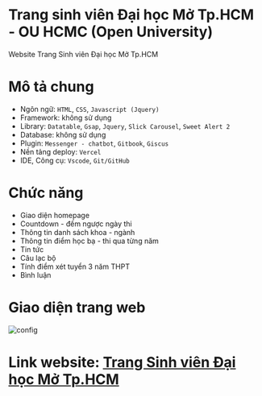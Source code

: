 # Trang sinh viên Đại học Mở Tp.HCM - OU HCMC (Open University)

Website Trang Sinh viên Đại học Mở Tp.HCM

# Mô tả chung

- Ngôn ngữ: `HTML`, `CSS`, `Javascript (Jquery)`
- Framework: không sử dụng
- Library: `Datatable`, `Gsap`, `Jquery`, `Slick Carousel`, `Sweet Alert 2`
- Database: không sử dụng
- Plugin: `Messenger - chatbot`, `Gitbook`, `Giscus`
- Nền tảng deploy: `Vercel`
- IDE, Công cụ: `Vscode`, `Git/GitHub`

# Chức năng

- Giao diện homepage
- Countdown - đếm ngược ngày thi
- Thông tin danh sách khoa - ngành
- Thông tin điểm học bạ - thi qua từng năm
- Tin tức
- Câu lạc bộ
- Tính điểm xét tuyển 3 năm THPT
- Bình luận

# Giao diện trang web

![config](https://res.cloudinary.com/thanhnam/image/upload/v1652323261/background-banner/homepage_jplor3.png)

# Link website: [Trang Sinh viên Đại học Mở Tp.HCM](https://oucommunity.dev)
